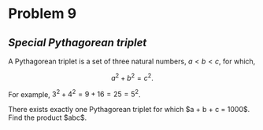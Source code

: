 # Problem 9
## _Special Pythagorean triplet_



A Pythagorean triplet is a set of three natural numbers, $a < b < c$, for which,

$$a^2 + b^2 = c^2.$$

For example, $3^2 + 4^2 = 9 + 16 = 25 = 5^2$.

<p>There exists exactly one Pythagorean triplet for which $a + b + c = 1000$.<br>
Find the product $abc$.</p>

